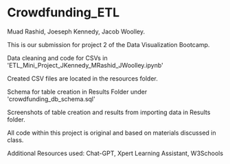 # Crowdfunding_ETL

Muad Rashid, Joeseph Kennedy, Jacob Woolley.

This is our submission for project 2 of the Data Visualization Bootcamp.

Data cleaning and code for CSVs in 'ETL_Mini_Project_JKennedy_MRashid_JWoolley.ipynb'

Created CSV files are located in the resources folder.

Schema for table creation in Results Folder under 'crowdfunding_db_schema.sql'

Screenshots of table creation and results from importing data in Results folder.

All code within this project is original and based on materials discussed in class.

Additional Resources used: Chat-GPT, Xpert Learning Assistant, W3Schools

